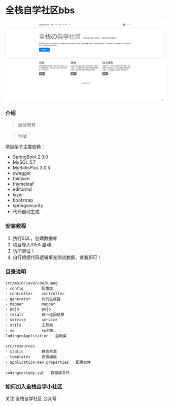 # 全栈自学社区bbs

![](upload/image-20200731093732474.png)

### 介绍

> 单体项目

> 地址：

项目架子主要依赖：
- SpringBoot 2.3.0
- MySQL 5.7
- MyBatisPlus 3.0.5
- swagger
- fastjson
- thymeleaf
- editormd
- layer
- bootstrap
- springsecurity
- 代码自动生成

### 安装教程

1.  执行SQL，创建数据库
2.  项目导入IDEA 启动
3.  访问测试！
4.  自行根据代码逻辑填充测试数据，查看即可！

### 目录说明
```shell script
src/main/java/com/kuang
- config        配置类
- controller    controller
- generator     代码生成器
- mapper        mapper
- pojo          pojo
- result        统一返回结果
- service       service
- utils         工具类
- vo            vo对象
CodingceApplication   启动类

src/resources
- static        静态资源
- templates     页面模板
- application-dev.properties   配置文件

codingcestudy.sql   数据库文件
```

### 如何加入全栈自学小社区
关注  全栈自学社区 公众号
